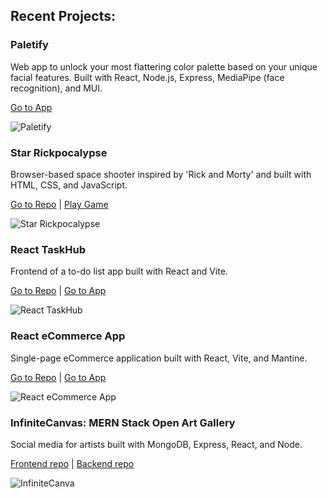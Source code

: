 <h2 align="left">Recent Projects:</h2>

<h3>Paletify</h3>

Web app to unlock your most flattering color palette based on your unique facial features. Built with React, Node.js, Express, MediaPipe (face recognition), and MUI.

[Go to App](https://paletify.netlify.app/)

![Paletify](https://github.com/user-attachments/assets/cc2bdc27-06b3-402d-90eb-03abfe5a2321)

<h3>Star Rickpocalypse</h3>

Browser-based space shooter inspired by 'Rick and Morty' and built with HTML, CSS, and JavaScript.

[Go to Repo](https://github.com/andrewnzrv/star-rickpocalypse/) | [Play Game](https://andrewnzrv.github.io/star-rickpocalypse/)

![Star Rickpocalypse](https://github.com/andrewnzrv/star-rickpocalypse/raw/master/images/screen-recording.gif)

<h3>React TaskHub</h3>
Frontend of a to-do list app built with React and Vite.

[Go to Repo](https://github.com/andrewnzrv/react-taskhub) | [Go to App](https://react-taskhub.netlify.app/)

![React TaskHub](https://github.com/andrewnzrv/andrewnzrv/assets/73107890/fafd294e-8cf8-46ce-a76b-29b6641f71e5)

<h3>React eCommerce App</h3>
Single-page eCommerce application built with React, Vite, and Mantine.

[Go to Repo](https://github.com/andrewnzrv/react-ecommerce-app) | [Go to App](https://react-fake-ecommerce-app.netlify.app/)

![React eCommerce App](https://github.com/andrewnzrv/andrewnzrv/assets/73107890/355304f0-3980-482a-a600-556e29a12035)

<h3>InfiniteCanvas: MERN Stack Open Art Gallery</h3>
Social media for artists built with MongoDB, Express, React, and Node.

[Frontend repo](https://github.com/andrewnzrv/ironmedia-frontend) | [Backend repo](https://github.com/andrewnzrv/ironmedia-backend)

![InfiniteCanva](https://github.com/andrewnzrv/andrewnzrv/assets/73107890/065062d6-d129-4679-964a-dc262d030c48)
